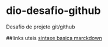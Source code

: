 # dio-desafio-github
Desafio de projeto git/github

##links uteis
[sintaxe basica marckdown](https://www.ultraedit.com/products/UltraEdit/?utm_source=Google&utm_medium=PPC&utm_content=Non_Brand_Text_Editor_Latin_America&gclid=Cj0KCQjworiXBhDJARIsAMuzAuwyHbRoBva7k4JkK3hFF0lLxr57PiD-_oJ_UeLYnJVcSFLIrRm6pl8aAtC0EALw_wcB)
